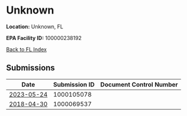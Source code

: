 # Unknown

**Location:** Unknown, FL

**EPA Facility ID:** 100000238192

[Back to FL Index](../../index.md)

## Submissions

| Date | Submission ID | Document Control Number |
|------|--------------|-------------------------|
| [2023-05-24](submissions/1000105078.md) | 1000105078 |  |
| [2018-04-30](submissions/1000069537.md) | 1000069537 |  |
